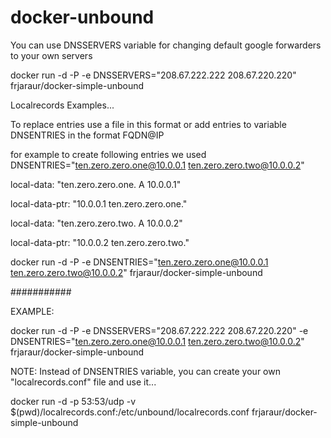 # docker-unbound

You can use DNSSERVERS variable for changing default google forwarders to your own servers

docker run -d -P -e DNSSERVERS="208.67.222.222 208.67.220.220" frjaraur/docker-simple-unbound


Localrecords Examples...


To replace entries use a file in this format or
add entries to variable DNSENTRIES in the format FQDN@IP

for example to create following entries we used
DNSENTRIES="ten.zero.zero.one@10.0.0.1 ten.zero.zero.two@10.0.0.2"

local-data: "ten.zero.zero.one. A 10.0.0.1"

local-data-ptr: "10.0.0.1 ten.zero.zero.one."

local-data: "ten.zero.zero.two. A 10.0.0.2"

local-data-ptr: "10.0.0.2 ten.zero.zero.two."


docker run -d -P  -e DNSENTRIES="ten.zero.zero.one@10.0.0.1 ten.zero.zero.two@10.0.0.2" frjaraur/docker-simple-unbound


###########

EXAMPLE:

docker run -d -P -e DNSSERVERS="208.67.222.222 208.67.220.220" -e DNSENTRIES="ten.zero.zero.one@10.0.0.1 ten.zero.zero.two@10.0.0.2" frjaraur/docker-simple-unbound


NOTE:
Instead of DNSENTRIES variable, you can create your own "localrecords.conf" file and use it...

docker run -d -p 53:53/udp -v $(pwd)/localrecords.conf:/etc/unbound/localrecords.conf frjaraur/docker-simple-unbound


